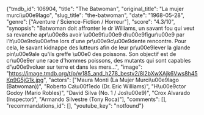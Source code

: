 {"tmdb_id": 106904, "title": "The Batwoman", "original_title": "La mujer murci\u00e9lago", "slug_title": "the-batwoman", "date": "1968-05-28", "genre": ["Aventure / Science-Fiction / Horreur"], "score": "4.3/10", "synopsis": "Batwoman doit affronter le dr Williams, un savant fou qui veut sa revanche apr\u00e8s avoir \u00e9t\u00e9 d\u00e9figur\u00e9 par l'h\u00e9ro\u00efne lors d'une pr\u00e9c\u00e9dente rencontre.  Pour cela, le savant kidnappe des lutteurs afin de leur pr\u00e9lever la glande pin\u00e9ale qu'ils greffe \u00e0 des poissons.  Son objectif est de cr\u00e9er une race d'hommes poissons, des mutants qui sont capables d'\u00e9voluer sur terre et dans les mers...", "image": "https://image.tmdb.org/t/p/w185_and_h278_bestv2/8l2bXwXAjk6Vws8h45Kp9G5jG1k.jpg", "actors": ["Maura Monti (La Mujer Murci\u00e9lago (Batwoman))", "Roberto Ca\u00f1edo (Dr. Eric Williams)", "H\u00e9ctor Godoy (Mario Robles)", "David Silva (No. 1 / Jos\u00e9)", "Crox Alvarado (Inspector)", "Armando Silvestre (Tony Roca)"], "comments": [], "recommandations_id": [], "youtube_key": "notfound"}